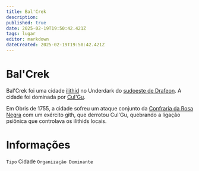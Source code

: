 ```yaml
---
title: Bal'Crek
description: 
published: true
date: 2025-02-19T19:50:42.421Z
tags: lugar
editor: markdown
dateCreated: 2025-02-19T19:50:42.421Z
---
```


# Bal'Crek
Bal'Crek foi uma cidade [ilithid](/fauna-e-flora/especies-inteligentes/ilithid) no Underdark do [sudoeste de Drafeon](/lugares/plano-material/drafeon/sudoeste-de-drafeon). A cidade foi dominada por [Cul'Gu](/individuos/culgu).

Em Obris de 1755, a cidade sofreu um ataque conjunto da [Confraria da Rosa Negra](/faccoes/faccoes-independentes/confraria-da-rosa-negra) com um exército gith, que derrotou Cul'Gu, quebrando a ligação psiônica que controlava os ilithids locais.

# Informações
`Tipo` Cidade
`Organização Dominante` 